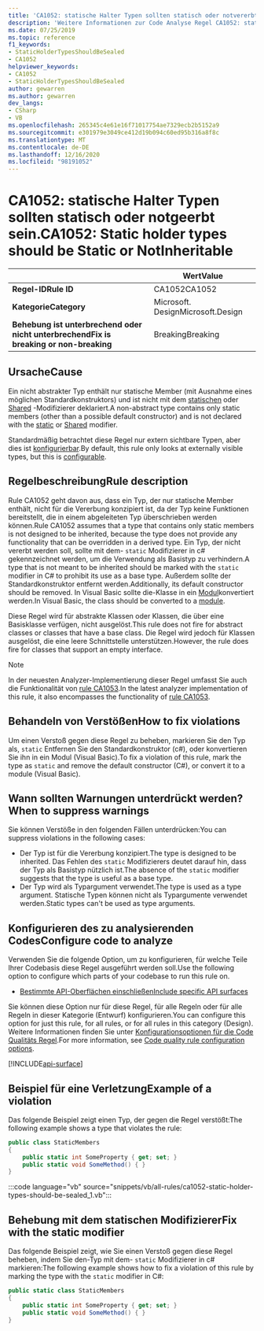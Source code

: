 ```yaml
---
title: 'CA1052: statische Halter Typen sollten statisch oder notvererbt sein (Code Analyse)'
description: 'Weitere Informationen zur Code Analyse Regel CA1052: statische Halter Typen sollten statisch oder notgeerbt sein.'
ms.date: 07/25/2019
ms.topic: reference
f1_keywords:
- StaticHolderTypesShouldBeSealed
- CA1052
helpviewer_keywords:
- CA1052
- StaticHolderTypesShouldBeSealed
author: gewarren
ms.author: gewarren
dev_langs:
- CSharp
- VB
ms.openlocfilehash: 265345c4e61e16f71017754ae7329ecb2b5152a9
ms.sourcegitcommit: e301979e3049ce412d19b094c60ed95b316a8f8c
ms.translationtype: MT
ms.contentlocale: de-DE
ms.lasthandoff: 12/16/2020
ms.locfileid: "98191052"
---
```

# <a name="ca1052-static-holder-types-should-be-static-or-notinheritable"></a><span data-ttu-id="7f774-103">CA1052: statische Halter Typen sollten statisch oder notgeerbt sein.</span><span class="sxs-lookup"><span data-stu-id="7f774-103">CA1052: Static holder types should be Static or NotInheritable</span></span>

| | <span data-ttu-id="7f774-104">Wert</span><span class="sxs-lookup"><span data-stu-id="7f774-104">Value</span></span> |
|-|-|
| <span data-ttu-id="7f774-105">**Regel-ID**</span><span class="sxs-lookup"><span data-stu-id="7f774-105">**Rule ID**</span></span> |<span data-ttu-id="7f774-106">CA1052</span><span class="sxs-lookup"><span data-stu-id="7f774-106">CA1052</span></span>|
| <span data-ttu-id="7f774-107">**Kategorie**</span><span class="sxs-lookup"><span data-stu-id="7f774-107">**Category**</span></span> |<span data-ttu-id="7f774-108">Microsoft. Design</span><span class="sxs-lookup"><span data-stu-id="7f774-108">Microsoft.Design</span></span>|
| <span data-ttu-id="7f774-109">**Behebung ist unterbrechend oder nicht unterbrechend**</span><span class="sxs-lookup"><span data-stu-id="7f774-109">**Fix is breaking or non-breaking**</span></span> |<span data-ttu-id="7f774-110">Breaking</span><span class="sxs-lookup"><span data-stu-id="7f774-110">Breaking</span></span>|

## <a name="cause"></a><span data-ttu-id="7f774-111">Ursache</span><span class="sxs-lookup"><span data-stu-id="7f774-111">Cause</span></span>

<span data-ttu-id="7f774-112">Ein nicht abstrakter Typ enthält nur statische Member (mit Ausnahme eines möglichen Standardkonstruktors) und ist nicht mit dem [statischen](../../../csharp/language-reference/keywords/static.md) oder [Shared](../../../visual-basic/language-reference/modifiers/shared.md) -Modifizierer deklariert.</span><span class="sxs-lookup"><span data-stu-id="7f774-112">A non-abstract type contains only static members (other than a possible default constructor) and is not declared with the [static](../../../csharp/language-reference/keywords/static.md) or [Shared](../../../visual-basic/language-reference/modifiers/shared.md) modifier.</span></span>

<span data-ttu-id="7f774-113">Standardmäßig betrachtet diese Regel nur extern sichtbare Typen, aber dies ist [konfigurierbar](#configure-code-to-analyze).</span><span class="sxs-lookup"><span data-stu-id="7f774-113">By default, this rule only looks at externally visible types, but this is [configurable](#configure-code-to-analyze).</span></span>

## <a name="rule-description"></a><span data-ttu-id="7f774-114">Regelbeschreibung</span><span class="sxs-lookup"><span data-stu-id="7f774-114">Rule description</span></span>

<span data-ttu-id="7f774-115">Rule CA1052 geht davon aus, dass ein Typ, der nur statische Member enthält, nicht für die Vererbung konzipiert ist, da der Typ keine Funktionen bereitstellt, die in einem abgeleiteten Typ überschrieben werden können.</span><span class="sxs-lookup"><span data-stu-id="7f774-115">Rule CA1052 assumes that a type that contains only static members is not designed to be inherited, because the type does not provide any functionality that can be overridden in a derived type.</span></span> <span data-ttu-id="7f774-116">Ein Typ, der nicht vererbt werden soll, sollte mit dem- `static` Modifizierer in c# gekennzeichnet werden, um die Verwendung als Basistyp zu verhindern.</span><span class="sxs-lookup"><span data-stu-id="7f774-116">A type that is not meant to be inherited should be marked with the `static` modifier in C# to prohibit its use as a base type.</span></span> <span data-ttu-id="7f774-117">Außerdem sollte der Standardkonstruktor entfernt werden.</span><span class="sxs-lookup"><span data-stu-id="7f774-117">Additionally, its default constructor should be removed.</span></span> <span data-ttu-id="7f774-118">In Visual Basic sollte die-Klasse in ein [Modul](../../../visual-basic/language-reference/statements/module-statement.md)konvertiert werden.</span><span class="sxs-lookup"><span data-stu-id="7f774-118">In Visual Basic, the class should be converted to a [module](../../../visual-basic/language-reference/statements/module-statement.md).</span></span>

<span data-ttu-id="7f774-119">Diese Regel wird für abstrakte Klassen oder Klassen, die über eine Basisklasse verfügen, nicht ausgelöst.</span><span class="sxs-lookup"><span data-stu-id="7f774-119">This rule does not fire for abstract classes or classes that have a base class.</span></span> <span data-ttu-id="7f774-120">Die Regel wird jedoch für Klassen ausgelöst, die eine leere Schnittstelle unterstützen.</span><span class="sxs-lookup"><span data-stu-id="7f774-120">However, the rule does fire for classes that support an empty interface.</span></span>

> [!NOTE]
> <span data-ttu-id="7f774-121">In der neuesten Analyzer-Implementierung dieser Regel umfasst Sie auch die Funktionalität von [rule CA1053](ca1053.md).</span><span class="sxs-lookup"><span data-stu-id="7f774-121">In the latest analyzer implementation of this rule, it also encompasses the functionality of [rule CA1053](ca1053.md).</span></span>

## <a name="how-to-fix-violations"></a><span data-ttu-id="7f774-122">Behandeln von Verstößen</span><span class="sxs-lookup"><span data-stu-id="7f774-122">How to fix violations</span></span>

<span data-ttu-id="7f774-123">Um einen Verstoß gegen diese Regel zu beheben, markieren Sie den Typ als, `static` Entfernen Sie den Standardkonstruktor (c#), oder konvertieren Sie ihn in ein Modul (Visual Basic).</span><span class="sxs-lookup"><span data-stu-id="7f774-123">To fix a violation of this rule, mark the type as `static` and remove the default constructor (C#), or convert it to a module (Visual Basic).</span></span>

## <a name="when-to-suppress-warnings"></a><span data-ttu-id="7f774-124">Wann sollten Warnungen unterdrückt werden?</span><span class="sxs-lookup"><span data-stu-id="7f774-124">When to suppress warnings</span></span>

<span data-ttu-id="7f774-125">Sie können Verstöße in den folgenden Fällen unterdrücken:</span><span class="sxs-lookup"><span data-stu-id="7f774-125">You can suppress violations in the following cases:</span></span>

- <span data-ttu-id="7f774-126">Der Typ ist für die Vererbung konzipiert.</span><span class="sxs-lookup"><span data-stu-id="7f774-126">The type is designed to be inherited.</span></span> <span data-ttu-id="7f774-127">Das Fehlen des `static` Modifizierers deutet darauf hin, dass der Typ als Basistyp nützlich ist.</span><span class="sxs-lookup"><span data-stu-id="7f774-127">The absence of the `static` modifier suggests that the type is useful as a base type.</span></span>
- <span data-ttu-id="7f774-128">Der Typ wird als Typargument verwendet.</span><span class="sxs-lookup"><span data-stu-id="7f774-128">The type is used as a type argument.</span></span> <span data-ttu-id="7f774-129">Statische Typen können nicht als Typargumente verwendet werden.</span><span class="sxs-lookup"><span data-stu-id="7f774-129">Static types can't be used as type arguments.</span></span>

## <a name="configure-code-to-analyze"></a><span data-ttu-id="7f774-130">Konfigurieren des zu analysierenden Codes</span><span class="sxs-lookup"><span data-stu-id="7f774-130">Configure code to analyze</span></span>

<span data-ttu-id="7f774-131">Verwenden Sie die folgende Option, um zu konfigurieren, für welche Teile Ihrer Codebasis diese Regel ausgeführt werden soll.</span><span class="sxs-lookup"><span data-stu-id="7f774-131">Use the following option to configure which parts of your codebase to run this rule on.</span></span>

- [<span data-ttu-id="7f774-132">Bestimmte API-Oberflächen einschließen</span><span class="sxs-lookup"><span data-stu-id="7f774-132">Include specific API surfaces</span></span>](#include-specific-api-surfaces)

<span data-ttu-id="7f774-133">Sie können diese Option nur für diese Regel, für alle Regeln oder für alle Regeln in dieser Kategorie (Entwurf) konfigurieren.</span><span class="sxs-lookup"><span data-stu-id="7f774-133">You can configure this option for just this rule, for all rules, or for all rules in this category (Design).</span></span> <span data-ttu-id="7f774-134">Weitere Informationen finden Sie unter [Konfigurationsoptionen für die Code Qualitäts Regel](../code-quality-rule-options.md).</span><span class="sxs-lookup"><span data-stu-id="7f774-134">For more information, see [Code quality rule configuration options](../code-quality-rule-options.md).</span></span>

[!INCLUDE[api-surface](~/includes/code-analysis/api-surface.md)]

## <a name="example-of-a-violation"></a><span data-ttu-id="7f774-135">Beispiel für eine Verletzung</span><span class="sxs-lookup"><span data-stu-id="7f774-135">Example of a violation</span></span>

<span data-ttu-id="7f774-136">Das folgende Beispiel zeigt einen Typ, der gegen die Regel verstößt:</span><span class="sxs-lookup"><span data-stu-id="7f774-136">The following example shows a type that violates the rule:</span></span>

```csharp
public class StaticMembers
{
    public static int SomeProperty { get; set; }
    public static void SomeMethod() { }
}
```

:::code language="vb" source="snippets/vb/all-rules/ca1052-static-holder-types-should-be-sealed_1.vb":::

## <a name="fix-with-the-static-modifier"></a><span data-ttu-id="7f774-137">Behebung mit dem statischen Modifizierer</span><span class="sxs-lookup"><span data-stu-id="7f774-137">Fix with the static modifier</span></span>

<span data-ttu-id="7f774-138">Das folgende Beispiel zeigt, wie Sie einen Verstoß gegen diese Regel beheben, indem Sie den-Typ mit dem- `static` Modifizierer in c# markieren:</span><span class="sxs-lookup"><span data-stu-id="7f774-138">The following example shows how to fix a violation of this rule by marking the type with the `static` modifier in C#:</span></span>

```csharp
public static class StaticMembers
{
    public static int SomeProperty { get; set; }
    public static void SomeMethod() { }
}
```
